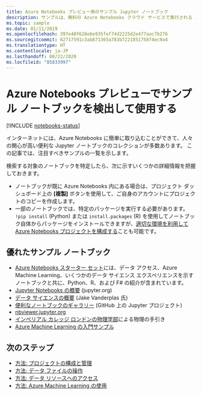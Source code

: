 ```yaml
---
title: Azure Notebooks プレビュー用のサンプル Jupyter ノートブック
description: サンプルは、無料の Azure Notebooks クラウド サービスで実行される Jupyter ノートブックを体験するための優れた方法です。
ms.topic: sample
ms.date: 01/11/2019
ms.openlocfilehash: 397e40f628e6e935fef74d2225d2e477aac7b276
ms.sourcegitcommit: 62717591c3ab871365a783b7221851758f4ec9a4
ms.translationtype: HT
ms.contentlocale: ja-JP
ms.lasthandoff: 08/22/2020
ms.locfileid: "85833997"
---
```

# <a name="discover-and-use-sample-notebooks-in-azure-notebooks-preview"></a>Azure Notebooks プレビューでサンプル ノートブックを検出して使用する

[!INCLUDE [notebooks-status](../../includes/notebooks-status.md)]

インターネットには、Azure Notebooks に簡単に取り込むことができて、人々の関心が高い便利な Jupyter ノートブックのコレクションが多数あります。 この記事では、注目すべきサンプルの一覧を示します。

検索する対象のノートブックを特定したら、次に示すいくつかの詳細情報を把握しておきます。

- ノートブックが既に Azure Notebooks 内にある場合は、プロジェクト ダッシュボード上の **[複製]** ボタンを使用して、ご自身のアカウントにプロジェクトのコピーを作成します。
- 一部のノートブックでは、特定のパッケージを実行する必要があります。 `!pip install` (Python) または `install.packages` (R) を使用してノートブック自体からパッケージをインストールできますが、[適切な環境を利用して Azure Notebooks プロジェクトを構成する](configure-manage-azure-notebooks-projects.md)ことも可能です。

## <a name="great-sample-notebooks"></a>優れたサンプル ノートブック

- [Azure Notebooks スターター セット](https://notebooks.azure.com/#sample-redirect)には、データ アクセス、Azure Machine Learning、いくつかのデータ サイエンス エクスペリエンスを示すノートブックと共に、Python、R、および F# の紹介が含まれています。
- [Jupyter Notebooks の概要](https://nbviewer.jupyter.org/github/jupyter/notebook/blob/master/docs/source/examples/Notebook/Notebook%20Basics.ipynb) (jupyter.org)
- [データ サイエンスの概要](https://github.com/jakevdp/PythonDataScienceHandbook/tree/master/notebooks) (Jake Vanderplas 氏)
- [便利なノートブックのギャラリー](https://github.com/ipython/ipython/wiki/A-gallery-of-interesting-IPython-Notebooks) (GitHub 上の Jupyter プロジェクト)
- [nbviewer.jupyter.org](https://nbviewer.jupyter.org)
- [インペリアル カレッジ ロンドンの物理学部](https://notebooks.azure.com/cvanbreu/libraries)による物理の手引き
- [Azure Machine Learning の入門サンプル](https://notebooks.azure.com/azureml/projects/azureml-getting-started)

## <a name="next-steps"></a>次のステップ  

- [方法: プロジェクトの構成と管理](configure-manage-azure-notebooks-projects.md)
- [方法: データ ファイルの操作](work-with-project-data-files.md)
- [方法: データ リソースへのアクセス](access-data-resources-jupyter-notebooks.md)
- [方法: Azure Machine Learning の使用](use-machine-learning-services-jupyter-notebooks.md)
